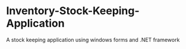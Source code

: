 # Inventory-Stock-Keeping-Application
 A stock keeping application using windows forms and .NET framework
